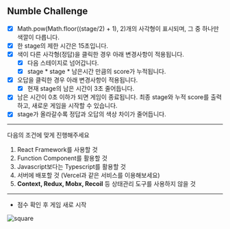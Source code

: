 ## Numble Challenge

- [x] Math.pow(Math.floor((stage/2) + 1), 2)개의 사각형이 표시되며, 그 중 하나만 색깔이 다릅니다.   
- [x] 한 stage의 제한 시간은 15초입니다.   
- [x] 색이 다른 사각형(정답)을 클릭한 경우 아래 변경사항이 적용됩니다.   
  - [x] 다음 스테이지로 넘어갑니다.    
  - [x] stage * stage * 남은시간 만큼의 score가 누적됩니다.   
- [x] 오답을 클릭한 경우 아래 변경사항이 적용됩니다.    
  - [x] 현재 stage의 남은 시간이 3초 줄어듭니다.    
- [x] 남은 시간이 0초 이하가 되면 게임이 종료됩니다. 최종 stage와 누적 score를 출력하고, 새로운 게임을 시작할 수 있습니다.    
- [x] stage가 올라갈수록 정답과 오답의 색상 차이가 줄어듭니다.    

<hr>

다음의 조건에 맞게 진행해주세요
1. React Framework를 사용할 것
2. Function Component를 활용할 것
3. Javascript보다는 Typescript를 활용할 것
4. 서버에 배포할 것 (Vercel과 같은 서비스를 이용해보세요)
5. **Context, Redux, Mobx, Recoil** 등 상태관리 도구를 사용하지 않을 것

<hr>

* 점수 확인 후 게임 새로 시작

![square](https://user-images.githubusercontent.com/50283326/153191131-e9e4e7ab-8a7b-4a98-86ae-cbb85a73534e.gif)
